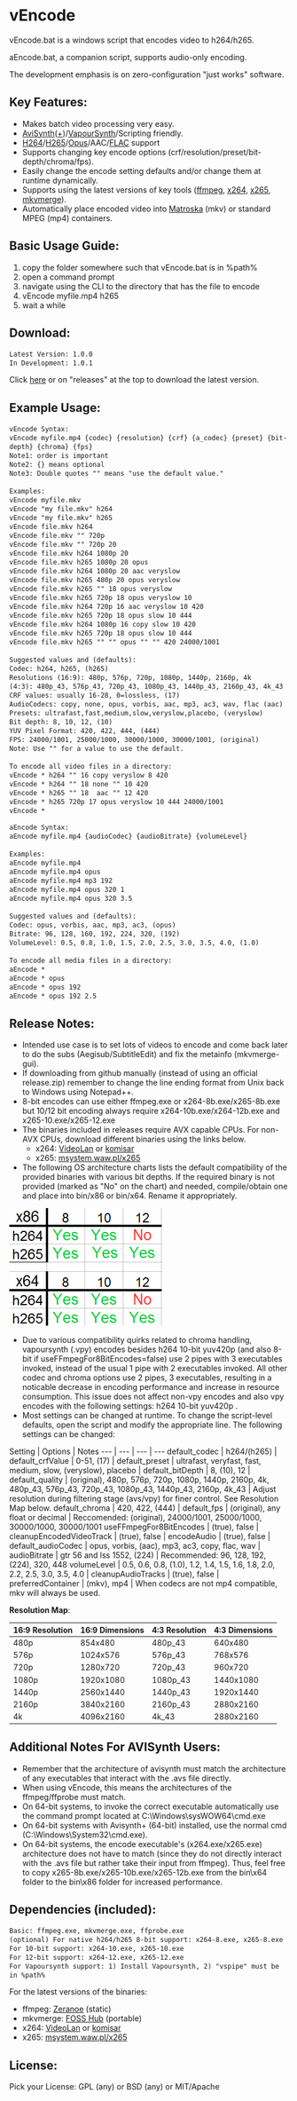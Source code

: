 # vEncode

vEncode.bat is a windows script that encodes video to h264/h265.

aEncode.bat, a companion script, supports audio-only encoding.

The development emphasis is on zero-configuration "just works" software.

## Key Features:

- Makes batch video processing very easy.
- [AviSynth](http://avisynth.nl/index.php/Main_Page)([+](//github.com/pinterf/AviSynthPlus/releases))/[VapourSynth](http://www.vapoursynth.com/doc/)/Scripting friendly.
- [H264](//en.wikipedia.org/wiki/H.264/MPEG-4_AVC)/[H265](http://x265.org/hevc-h265/)/[Opus](http://opus-codec.org/)/AAC/[FLAC](//xiph.org/flac/) support
- Supports changing key encode options (crf/resolution/preset/bit-depth/chroma/fps).
- Easily change the encode setting defaults and/or change them at runtime dynamically.
- Supports using the latest versions of key tools ([ffmpeg](//ffmpeg.org/about.html), [x264](//www.videolan.org/developers/x264.html), [x265](http://msystem.waw.pl/x265/), [mkvmerge](//www.videohelp.com/software/MKVToolNix)).
- Automatically place encoded video into [Matroska](//www.matroska.org/technical/whatis/index.html) (mkv) or standard MPEG (mp4) containers.

## Basic Usage Guide:

1. copy the folder somewhere such that vEncode.bat is in %path%
2. open a command prompt
3. navigate using the CLI to the directory that has the file to encode
4. vEncode myfile.mp4 h265
5. wait a while

## Download:
```
Latest Version: 1.0.0
In Development: 1.0.1
```
Click [here](//github.com/gdiaz384/vEncode/releases) or on "releases" at the top to download the latest version.

## Example Usage:
```
vEncode Syntax:
vEncode myfile.mp4 {codec} {resolution} {crf} {a_codec} {preset} {bit-depth} {chroma} {fps}
Note1: order is important
Note2: {} means optional
Note3: Double quotes "" means "use the default value."

Examples:
vEncode myfile.mkv
vEncode "my file.mkv" h264
vEncode "my file.mkv" h265
vEncode file.mkv h264
vEncode file.mkv "" 720p
vEncode file.mkv "" 720p 20
vEncode file.mkv h264 1080p 20
vEncode file.mkv h265 1080p 20 opus
vEncode file.mkv h264 1080p 20 aac veryslow
vEncode file.mkv h265 480p 20 opus veryslow
vEncode file.mkv h265 "" 18 opus veryslow
vEncode file.mkv h265 720p 18 opus veryslow 10
vEncode file.mkv h264 720p 16 aac veryslow 10 420
vEncode file.mkv h265 720p 18 opus slow 10 444
vEncode file.mkv h264 1080p 16 copy slow 10 420
vEncode file.mkv h265 720p 18 opus slow 10 444
vEncode file.mkv h265 "" "" opus "" "" 420 24000/1001

Suggested values and (defaults):
Codec: h264, h265, (h265)
Resolutions (16:9): 480p, 576p, 720p, 1080p, 1440p, 2160p, 4k
(4:3): 480p_43, 576p_43, 720p_43, 1080p_43, 1440p_43, 2160p_43, 4k_43
CRF values: usually 16-28, 0=lossless, (17)
AudioCodecs: copy, none, opus, vorbis, aac, mp3, ac3, wav, flac (aac)
Presets: ultrafast,fast,medium,slow,veryslow,placebo, (veryslow)
Bit depth: 8, 10, 12, (10)
YUV Pixel Format: 420, 422, 444, (444)
FPS: 24000/1001, 25000/1000, 30000/1000, 30000/1001, (original)
Note: Use "" for a value to use the default.

To encode all video files in a directory:
vEncode * h264 "" 16 copy veryslow 8 420
vEncode * h264 "" 18 none "" 10 420
vEncode * h265 "" 18  aac "" 12 420
vEncode * h265 720p 17 opus veryslow 10 444 24000/1001   
vEncode *
```

```
aEncode Syntax:
aEncode myfile.mp4 {audioCodec} {audioBitrate} {volumeLevel}

Examples:
aEncode myfile.mp4
aEncode myfile.mp4 opus
aEncode myfile.mp4 mp3 192
aEncode myfile.mp4 opus 320 1
aEncode myfile.mp4 opus 320 3.5

Suggested values and (defaults):
Codec: opus, vorbis, aac, mp3, ac3, (opus)
Bitrate: 96, 128, 160, 192, 224, 320, (192)
VolumeLevel: 0.5, 0.8, 1.0, 1.5, 2.0, 2.5, 3.0, 3.5, 4.0, (1.0)

To encode all media files in a directory:
aEncode *
aEncode * opus
aEncode * opus 192
aEncode * opus 192 2.5
```

## Release Notes:

- Intended use case is to set lots of videos to encode and come back later to do the subs (Aegisub/SubtitleEdit) and fix the metainfo (mkvmerge-gui).
- If downloading from github manually (instead of using an official release.zip) remember to change the line ending format from Unix back to Windows using Notepad++.
- 8-bit encodes can use either ffmpeg.exe or x264-8b.exe/x265-8b.exe but 10/12 bit encoding always require x264-10b.exe/x264-12b.exe and x265-10.exe/x265-12.exe
- The binaries included in releases require AVX capable CPUs. For non-AVX CPUs, download different binaries using the links below.
    - x264: [VideoLan](//download.videolan.org/x264/binaries/) or [komisar](http://komisar.gin.by/)
    - x265: [msystem.waw.pl/x265](http://msystem.waw.pl/x265/)
- The following OS architecture charts lists the default compatibility of the provided binaries with various bit depths. If the required binary is not provided (marked as "No" on the chart) and needed, compile/obtain one and place into bin/x86 or bin/x64. Rename it appropriately.

![screenshot1](misc/BitDepthCompatability.png)

-  Due to various compatibility quirks related to chroma handling, vapoursynth (.vpy) encodes besides h264 10-bit yuv420p (and also 8-bit if useFFmpegFor8BitEncodes=false) use 2 pipes with 3 executables invoked, instead of the usual 1 pipe with 2 executables invoked. All other codec and chroma options use 2 pipes, 3 executables, resulting in a noticable decrease in encoding performance and increase in resource consumption. This issue does not affect non-vpy encodes and also vpy encodes with the following settings: h264 10-bit yuv420p .
-  Most settings can be changed at runtime. To change the script-level defaults, open the script and modify the appropriate line.  The following settings can be changed:

Setting | Options | Notes
--- | --- | --- | ---
default_codec | h264/(h265) | 
default_crfValue | 0-51, (17) | 
default_preset | ultrafast, veryfast, fast, medium, slow, (veryslow), placebo | 
default_bitDepth | 8, (10), 12 | 
default_quality | (original), 480p, 576p, 720p, 1080p, 1440p, 2160p, 4k, 480p_43, 576p_43, 720p_43, 1080p_43, 1440p_43, 2160p, 4k_43 | Adjust resolution during filtering stage (avs/vpy) for finer control. See Resolution Map below.
default_chroma | 420, 422, (444) | 
default_fps | (original), any float or decimal | Reccomended: (original), 24000/1001, 25000/1000, 30000/1000, 30000/1001
useFFmpegFor8BitEncodes | (true), false | 
cleanupEncodedVideoTrack | (true), false | 
encodeAudio | (true), false | 
default_audioCodec | opus, vorbis, (aac), mp3, ac3, copy, flac, wav | 
audioBitrate | gtr 56 and lss 1552, (224) | Recommended: 96, 128, 192, (224), 320, 448
volumeLevel | 0.5, 0.6, 0.8, (1.0), 1.2, 1.4, 1.5, 1.6, 1.8, 2.0, 2.2, 2.5, 3.0, 3.5, 4.0 | 
cleanupAudioTracks | (true), false |  
preferredContainer | (mkv), mp4 | When codecs are not mp4 compatible, mkv will always be used.
    
__Resolution Map__:

16:9 Resolution | 16:9 Dimensions | 4:3 Resolution | 4:3 Dimensions
--- | --- | --- | ---
480p | 854x480 | 480p_43 | 640x480
576p | 1024x576 | 576p_43 | 768x576
720p | 1280x720 | 720p_43 | 960x720
1080p | 1920x1080 | 1080p_43 | 1440x1080
1440p | 2560x1440 | 1440p_43 | 1920x1440
2160p | 3840x2160 | 2160p_43 | 2880x2160
4k | 4096x2160 | 4k_43 | 2880x2160

## Additional Notes For AVISynth Users:

- Remember that the architecture of avisynth must match the architecture of any executables that interact with the .avs file directly. 
- When using vEncode, this means the architectures of the ffmpeg/ffprobe must match.
- On 64-bit systems, to invoke the correct executable automatically use the command prompt located at C:\Windows\sysWOW64\cmd.exe  
- On 64-bit systems with Avisynth+ (64-bit) installed, use the normal cmd (C:\Windows\System32\cmd.exe).
- On 64-bit systems, the encode executable's (x264.exe/x265.exe) architecture does not have to match (since they do not directly interact with the .avs file but rather take their input from ffmpeg). Thus, feel free to copy x265-8b.exe/x265-10b.exe/x265-12b.exe from the bin\x64 folder to the bin\x86 folder for increased performance.

## Dependencies (included):
```
Basic: ffmpeg.exe, mkvmerge.exe, ffprobe.exe
(optional) For native h264/h265 8-bit support: x264-8.exe, x265-8.exe
For 10-bit support: x264-10.exe, x265-10.exe
For 12-bit support: x264-12.exe, x265-12.exe
For Vapoursynth support: 1) Install Vapoursynth, 2) "vspipe" must be in %path%
```

For the latest versions of the binaries:
- ffmpeg: [Zeranoe](//ffmpeg.zeranoe.com/builds/) (static)
- mkvmerge: [FOSS Hub](//www.fosshub.com/MKVToolNix.html) (portable)
- x264: [VideoLan](//download.videolan.org/x264/binaries/) or [komisar](http://komisar.gin.by/)
- x265: [msystem.waw.pl/x265](http://msystem.waw.pl/x265/)

## License:
Pick your License: GPL (any) or BSD (any) or MIT/Apache
